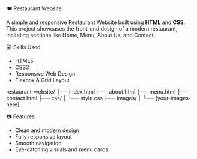 🍽️ Restaurant Website

A simple and responsive Restaurant Website built using **HTML** and **CSS**. This project showcases the front-end design of a modern restaurant, including sections like Home, Menu, About Us, and Contact.

 💻 Skills Used

- HTML5
- CSS3
- Responsive Web Design
- Flexbox & Grid Layout


restaurant-website/
├── index.html
├── about.html
├── menu.html
├── contact.html
├── css/
│   └── style.css
├── images/
│   └── \[your-images-here]


📷 Features

- Clean and modern design
- Fully responsive layout
- Smooth navigation
- Eye-catching visuals and menu cards


